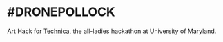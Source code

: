 # &#35;DRONEPOLLOCK
Art Hack for [Technica](http://gotechnica.org/), the all-ladies hackathon at University of Maryland.

